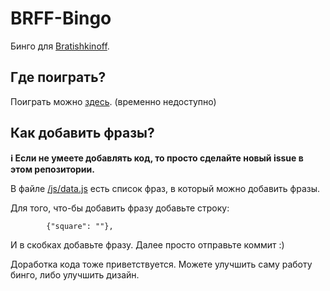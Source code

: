 # BRFF-Bingo

Бинго для [Bratishkinoff](https://www.twitch.tv/bratishkinoff). 
## Где поиграть?
Поиграть можно [здесь](https://mb-soft.ru/bingo). (временно недоступно)

## Как добавить фразы?
**ℹ️ Если не умеете добавлять код, то просто сделайте новый issue в этом репозитории.**

В файле [/js/data.js](https://github.com/mbs0ft/brff-bingo/blob/master/js/data.js) есть список фраз, в который можно добавить фразы. 

Для того, что-бы добавить фразу добавьте строку:

            {"square": ""},

И в скобках добавьте фразу. Далее просто отправьте коммит :)

Доработка кода тоже приветствуется. Можете улучшить саму работу бинго, либо улучшить дизайн.
